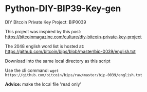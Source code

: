 # Python-DIY-BIP39-Key-gen
DIY Bitcoin Private Key Project: BIP0039

This project was inspired by this post: https://bitcoinmagazine.com/culture/diy-bitcoin-private-key-project

The 2048 english word list is hosted at: https://github.com/bitcoin/bips/blob/master/bip-0039/english.txt

Download into the same local directory as this script

Use the cli command: `wget https://github.com/bitcoin/bips/raw/master/bip-0039/english.txt`

**Advice:** make the local file 'read only'
